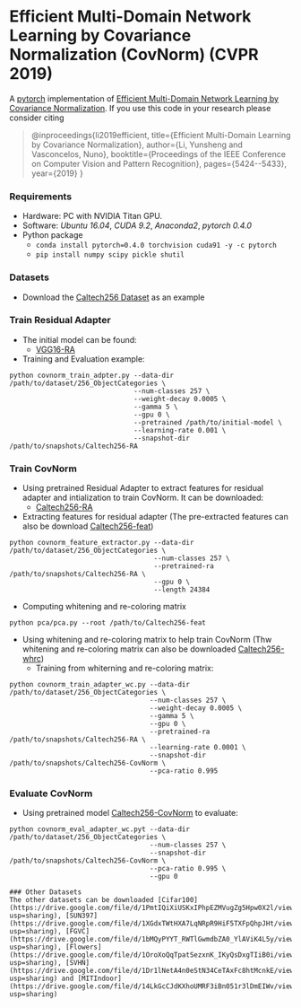 # Efficient Multi-Domain Network Learning by Covariance Normalization (CovNorm) (CVPR 2019)
A [pytorch](http://pytorch.org/) implementation of [Efficient Multi-Domain Network Learning by Covariance Normalization](http://openaccess.thecvf.com/content_CVPR_2019/papers/Li_Efficient_Multi-Domain_Learning_by_Covariance_Normalization_CVPR_2019_paper.pdf).
If you use this code in your research please consider citing
>@inproceedings{li2019efficient,
  title={Efficient Multi-Domain Learning by Covariance Normalization},
  author={Li, Yunsheng and Vasconcelos, Nuno},
  booktitle={Proceedings of the IEEE Conference on Computer Vision and Pattern Recognition},
  pages={5424--5433},
  year={2019}
}
### Requirements

- Hardware: PC with NVIDIA Titan GPU.
- Software: *Ubuntu 16.04*, *CUDA 9.2*, *Anaconda2*, *pytorch 0.4.0*
- Python package
  - `conda install pytorch=0.4.0 torchvision cuda91 -y -c pytorch`
  - `pip install numpy scipy pickle shutil`

### Datasets
* Download the [Caltech256 Dataset](https://drive.google.com/file/d/16RxJyGEtTX7LKB3m_hu8uywtzzNCrH7b/view?usp=sharing) as an example

### Train Residual Adapter
* The initial model can be found:
  * [VGG16-RA](https://drive.google.com/file/d/1hm6VHNwNRpRVGTh8YnWSai4jf2cjttue/view?usp=sharing)
* Training and Evaluation example:

```
python covnorm_train_adpter.py --data-dir /path/to/dataset/256_ObjectCategories \
                               --num-classes 257 \
                               --weight-decay 0.0005 \
                               --gamma 5 \
                               --gpu 0 \
                               --pretrained /path/to/initial-model \
                               --learning-rate 0.001 \
                               --snapshot-dir /path/to/snapshots/Caltech256-RA
```

### Train CovNorm
* Using pretrained Residual Adapter to extract features for residual adapter and intialization to train CovNorm. It can be downloaded:
  * [Caltech256-RA](https://drive.google.com/file/d/1lRpwIZjrdac_0SpUFIwCdoLKMCFj70sQ/view?usp=sharing)
* Extracting features for residual adapter (The pre-extracted features can also be download [Caltech256-feat](https://drive.google.com/file/d/1OCm3uORVIt7rrNSqc4kq8ZK7W8YVqRZ1/view?usp=sharing))

```
python covnorm_feature_extractor.py --data-dir /path/to/dataset/256_ObjectCategories \
                                    --num-classes 257 \
                                    --pretrained-ra /path/to/snapshots/Caltech256-RA \
                                    --gpu 0 \
                                    --length 24384 
```
* Computing whitening and re-coloring matrix

```
python pca/pca.py --root /path/to/Caltech256-feat
```
* Using whitening and re-coloring matrix to help train CovNorm (Thw whitening and re-coloring matrix can also be downloaded [Caltech256-whrc](https://drive.google.com/file/d/1rdoR9XopsLfIq-0lgY0z_tlxle-I3xwv/view?usp=sharing))
  * Training from whiterning and re-coloring matrix:
```
python covnorm_train_adapter_wc.py --data-dir /path/to/dataset/256_ObjectCategories \
                                   --num-classes 257 \
                                   --weight-decay 0.0005 \
                                   --gamma 5 \
                                   --gpu 0 \
                                   --pretrained-ra /path/to/snapshots/Caltech256-RA \
                                   --learning-rate 0.0001 \
                                   --snapshot-dir /path/to/snapshots/Caltech256-CovNorm \
                                   --pca-ratio 0.995
```

### Evaluate CovNorm
* Using pretrained model [Caltech256-CovNorm](https://drive.google.com/file/d/1v9LiWl9gKRV24ZCO5sx5MI5443zqwJC7/view?usp=sharing) to evaluate:
```
python covnorm_eval_adapter_wc.pyt --data-dir /path/to/dataset/256_ObjectCategories \
                                   --num-classes 257 \
                                   --snapshot-dir /path/to/snapshots/Caltech256-CovNorm \
                                   --pca-ratio 0.995 \
                                   --gpu 0
```

```
### Other Datasets
The other datasets can be downloaded [Cifar100](https://drive.google.com/file/d/1PmtIQiXiUSKxIPhpEZMVugZg5Hpw0X2l/view?usp=sharing), [SUN397](https://drive.google.com/file/d/1XGdxTWtHXA7LqNRpR9HiF5TXFpQhpJHt/view?usp=sharing), [FGVC](https://drive.google.com/file/d/1bMQyPYYT_RWTlGwmdbZA0_YlAViK4L5y/view?usp=sharing), [Flowers](https://drive.google.com/file/d/1OroXoQqTpatSezxnK_IKyQsDxgTIiB0i/view?usp=sharing), [SVHN](https://drive.google.com/file/d/1Dr1lNetA4n0eStN34CeTAxFc8htMcnkE/view?usp=sharing) and [MITIndoor](https://drive.google.com/file/d/14LkGcCJdKXhoUMRF3iBn051r3lDmEIWv/view?usp=sharing)
